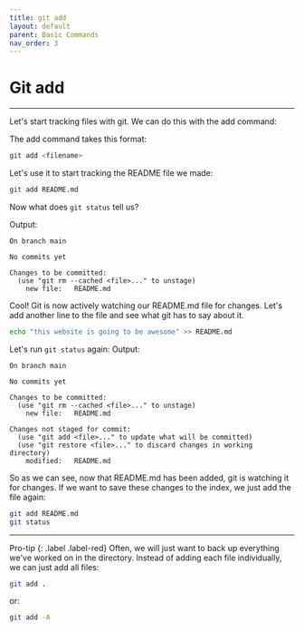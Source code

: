 ```yaml
---
title: git add
layout: default
parent: Basic Commands
nav_order: 3
---
```


# Git add

---


Let's start tracking files with git. We can do this with the add command:

The add command takes this format:
```bash
git add <filename>
```
Let's use it to start tracking the README file we made:

```bash
git add README.md
```

Now what does `git status` tell us?

Output:
```
On branch main

No commits yet

Changes to be committed:
  (use "git rm --cached <file>..." to unstage)
	new file:   README.md
```

Cool! Git is now actively watching our README.md file for changes. Let's add another line to the file and see what git has to say about it.

```bash
echo "this website is going to be awesome" >> README.md
```
Let's run `git status` again:
Output:
```
On branch main

No commits yet

Changes to be committed:
  (use "git rm --cached <file>..." to unstage)
	new file:   README.md

Changes not staged for commit:
  (use "git add <file>..." to update what will be committed)
  (use "git restore <file>..." to discard changes in working directory)
	modified:   README.md
```

So as we can see, now that README.md has been added, git is watching it for changes. If we want to save these changes to the index, we just add the file again:
```bash
git add README.md 
git status
```
---
Pro-tip
{: .label .label-red}
Often, we will just want to back up everything we've worked on in the directory. Instead of adding each file individually, we can just add all files:
```bash
git add .
```
or:
```bash
git add -A
```